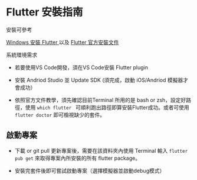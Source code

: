 # Flutter 安裝指南

安裝可參考 

[Windows 安裝 Flutter ](https://jonny-huang.github.io/flutter/flutter_001/ )
以及 [Flutter 官方安裝文件](https://docs.flutter.dev/get-started/install)

系統環境需求

- 若要使用VS Code開發，須在VS Code安裝 Flutter plugin


-  安裝 Andriod Studio 並 Update SDK (須完成，啟動 iOS/Andriod 模擬器才會成功）

- 依照官方文件教學，須先確認目前Terminal 所用的是 bash or zsh，設定好路徑，使用 `which flutter ` 可順利跑出路徑即算安裝Flutter成功。或者可使用 `flutter doctor` 即可檢視缺少的套件。



## 啟動專案

- 下載 or git pull 更新專案後，需要在該資料夾內使用 Terminal 輸入 `flutter pub get` 來取得專案內所安裝的所有 flutter package。


-  安裝完套件後即可嘗試啟動專案（選擇模擬器並啟動debug模式）

